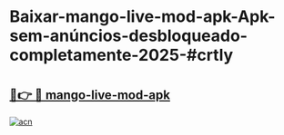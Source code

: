 # Baixar-mango-live-mod-apk-Apk-sem-anúncios-desbloqueado-completamente-2025-#crtly

# <h2><a href="https://ainizakaria.my?title=mango-live-mod-apk&ref=24M">🔗👉 🔴 mango-live-mod-apk</a></h2>

[![acn](https://github.com/user-attachments/assets/0f9c940e-d8b0-45ae-aac7-cd30a18b3e1c)](https://ainizakaria.my?title=mango-live-mod-apk&ref=24M)

